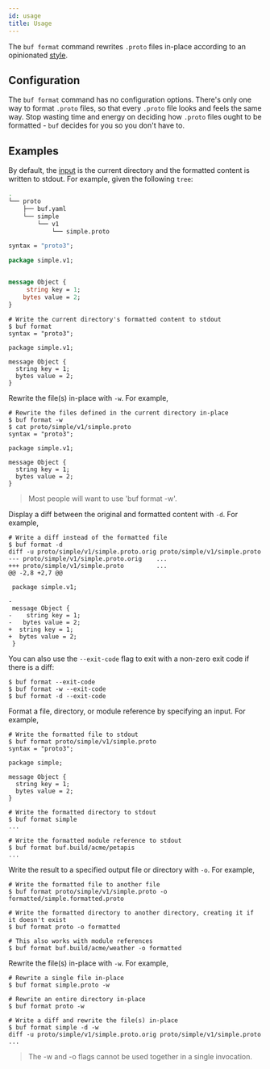 ```yaml
---
id: usage
title: Usage
---
```


The `buf format` command rewrites `.proto` files in-place according to an
opinionated [style](style.md).

## Configuration

The `buf format` command has no configuration options. There's only one way to
format `.proto` files, so that every `.proto` file looks and feels the same way.
Stop wasting time and energy on deciding how `.proto` files ought to be
formatted - `buf` decides for you so you don't have to.

## Examples

By default, the [input](../reference/inputs.md) is the current directory and the
formatted content is written to stdout. For example, given the following `tree`:

```sh
.
└── proto
    ├── buf.yaml
    └── simple
        └── v1
            └── simple.proto
```

```protobuf title="proto/simple/v1/simple.proto"
syntax = "proto3";

package simple.v1;


message Object {
     string key = 1;
    bytes value = 2;
}
```

```terminal
# Write the current directory's formatted content to stdout
$ buf format
syntax = "proto3";

package simple.v1;

message Object {
  string key = 1;
  bytes value = 2;
}
```

Rewrite the file(s) in-place with `-w`. For example,

```terminal
# Rewrite the files defined in the current directory in-place
$ buf format -w
$ cat proto/simple/v1/simple.proto
syntax = "proto3";

package simple.v1;

message Object {
  string key = 1;
  bytes value = 2;
}
```

> Most people will want to use 'buf format -w'.

Display a diff between the original and formatted content with `-d`. For
example,

```terminal
# Write a diff instead of the formatted file
$ buf format -d
diff -u proto/simple/v1/simple.proto.orig proto/simple/v1/simple.proto
--- proto/simple/v1/simple.proto.orig    ...
+++ proto/simple/v1/simple.proto         ...
@@ -2,8 +2,7 @@

 package simple.v1;

-
 message Object {
-    string key = 1;
-   bytes value = 2;
+  string key = 1;
+  bytes value = 2;
 }
```

You can also use the `--exit-code` flag to exit with a non-zero exit code if
there is a diff:

```terminal
$ buf format --exit-code
$ buf format -w --exit-code
$ buf format -d --exit-code
```

Format a file, directory, or module reference by specifying an input. For
example,

```terminal
# Write the formatted file to stdout
$ buf format proto/simple/v1/simple.proto
syntax = "proto3";

package simple;

message Object {
  string key = 1;
  bytes value = 2;
}
```

```terminal
# Write the formatted directory to stdout
$ buf format simple
...
```

```terminal
# Write the formatted module reference to stdout
$ buf format buf.build/acme/petapis
...
```

Write the result to a specified output file or directory with `-o`. For example,

```terminal
# Write the formatted file to another file
$ buf format proto/simple/v1/simple.proto -o formatted/simple.formatted.proto
```

```terminal
# Write the formatted directory to another directory, creating it if it doesn't exist
$ buf format proto -o formatted
```

```terminal
# This also works with module references
$ buf format buf.build/acme/weather -o formatted
```

Rewrite the file(s) in-place with `-w`. For example,

```terminal
# Rewrite a single file in-place
$ buf format simple.proto -w
```

```terminal
# Rewrite an entire directory in-place
$ buf format proto -w
```

```terminal
# Write a diff and rewrite the file(s) in-place
$ buf format simple -d -w
diff -u proto/simple/v1/simple.proto.orig proto/simple/v1/simple.proto
...
```

> The -w and -o flags cannot be used together in a single invocation.
